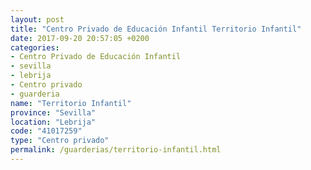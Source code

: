 ```yaml
---
layout: post
title: "Centro Privado de Educación Infantil Territorio Infantil"
date: 2017-09-20 20:57:05 +0200
categories:
- Centro Privado de Educación Infantil
- sevilla
- lebrija
- Centro privado
- guarderia
name: "Territorio Infantil"
province: "Sevilla"
location: "Lebrija"
code: "41017259"
type: "Centro privado"
permalink: /guarderias/territorio-infantil.html
---
```


